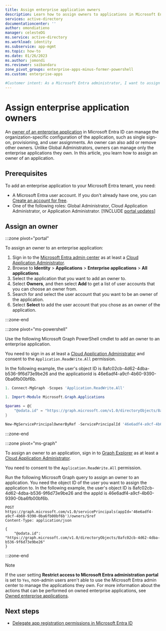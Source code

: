 ```yaml
---
title: Assign enterprise application owners
description: Learn how to assign owners to applications in Microsoft Entra ID
services: active-directory
documentationcenter: ''
author: omondiatieno
manager: celesteDG
ms.service: active-directory
ms.workload: identity
ms.subservice: app-mgmt
ms.topic: how-to
ms.date: 01/26/2023
ms.author: jomondi
ms.reviewer: saibandaru
zone_pivot_groups: enterprise-apps-minus-former-powershell
ms.custom: enterprise-apps

#Customer intent: As a Microsoft Entra administrator, I want to assign owners to enterprise applications.
---
```


# Assign enterprise application owners

An [owner of an enterprise application](overview-assign-app-owners.md) in Microsoft Entra ID can manage the organization-specific configuration of the application, such as single sign-on, provisioning, and user assignments. An owner can also add or remove other owners. Unlike Global Administrators, owners can manage only the enterprise applications they own. In this article, you learn how to assign an owner of an application.

## Prerequisites

To add an enterprise application to your Microsoft Entra tenant, you need:

- A Microsoft Entra user account. If you don't already have one, you can [Create an account for free](https://azure.microsoft.com/free/?WT.mc_id=A261C142F).
- One of the following roles: Global Administrator, Cloud Application Administrator, or Application Administrator.
[!INCLUDE [portal updates](~/includes/portal-update.md)]

## Assign an owner

:::zone pivot="portal"

To assign an owner to an enterprise application:

1. Sign in to the [Microsoft Entra admin center](https://entra.microsoft.com) as at least a [Cloud Application Administrator](~/identity/role-based-access-control/permissions-reference.md#cloud-application-administrator). 
1. Browse to **Identity** > **Applications** > **Enterprise applications** > **All applications**.
1. Select the application that you want to add an owner to.
1. Select **Owners**, and then select **Add** to get a list of user accounts that you can choose an owner from.
1. Search for and select the user account that you want to be an owner of the application.
1. Select **Select** to add the user account that you chose as an owner of the application.

:::zone-end

:::zone pivot="ms-powershell"

Use the following Microsoft Graph PowerShell cmdlet to add an owner to an enterprise application.

You need to sign in as at least a [Cloud Application Administrator](~/identity/role-based-access-control/permissions-reference.md#cloud-application-administrator) and consent to the `Application.ReadWrite.All` permission.

In the following example, the user's object ID is 8afc02cb-4d62-4dba-b536-9f6d73e9be26 and the applicationId is 46e6adf4-a9cf-4b60-9390-0ba6fb00bf6b.

```powershell
1. Connect-MgGraph -Scopes 'Application.ReadWrite.All'

1. Import-Module Microsoft.Graph.Applications

$params = @{
    "@odata.id" = "https://graph.microsoft.com/v1.0/directoryObjects/8afc02cb-4d62-4dba-b536-9f6d73e9be26"
}

New-MgServicePrincipalOwnerByRef -ServicePrincipalId '46e6adf4-a9cf-4b60-9390-0ba6fb00bf6b' -BodyParameter $params
```
:::zone-end

:::zone pivot="ms-graph"

To assign an owner to an application, sign in to [Graph Explorer](https://developer.microsoft.com/graph/graph-explorer) as at least a [Cloud Application Administrator](~/identity/role-based-access-control/permissions-reference.md#cloud-application-administrator).

You need to consent to the `Application.ReadWrite.All` permission.

Run the following Microsoft Graph query to assign an owner to an application. You need the object ID of the user you want to assign the application to. In the following example, the user's object ID is 8afc02cb-4d62-4dba-b536-9f6d73e9be26 and the appId is 46e6adf4-a9cf-4b60-9390-0ba6fb00bf6b.

```http
POST https://graph.microsoft.com/v1.0/servicePrincipals(appId='46e6adf4-a9cf-4b60-9390-0ba6fb00bf6b')/owners/$ref
Content-Type: application/json

{
    "@odata.id": "https://graph.microsoft.com/v1.0/directoryObjects/8afc02cb-4d62-4dba-b536-9f6d73e9be26"
}
```

:::zone-end

> [!NOTE]
> If the user setting **Restrict access to Microsoft Entra administration portal** is set to `Yes`, non-admin users aren't able to use the Microsoft Entra admin center to manage the applications they own. For more information about the actions that can be performed on owned enterprise applications, see [Owned enterprise applications](../fundamentals/users-default-permissions.md#owned-enterprise-applications). 

## Next steps

- [Delegate app registration permissions in Microsoft Entra ID](~/identity/role-based-access-control/delegate-app-roles.md)

